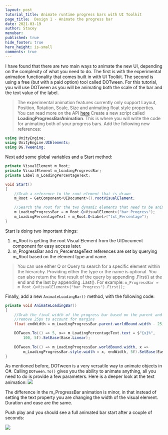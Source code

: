 ```yaml
---
layout: post
tutorial_title: Animate runtime progress bars with UI Toolkit
page_title:  Design 1 - Animate the progress bar
date: 2021-03-19
author: Stacey
menubar: 
published: true
hide_footer: true
hero_height: is-small
comments: true
---
```

I have found that there are two main ways to animate the new UI, depending on the complexity of what you need to do. The first is with the experimental animation functionality that comes built in with UI Toolkit. The second is using a free (but with a paid option) tool called DOTween. For this tutorial, you will use DOTween as you will be animating both the scale of the bar and the text value of the label. 

> The experimental animation features currently only support Layout, Position, Rotation, Scale, Size and animating float style properties. You can read more on the API [here]( https://docs.unity3d.com/ScriptReference/UIElements.Experimental.ITransitionAnimations.html)
Create a new script called **LoadingProgressBarAnimation**. This is where you will write the code for animating both of your progress bars. Add the following new references:

```csharp
using UnityEngine;
using UnityEngine.UIElements;
using DG.Tweening;
```

Next add some global variables and a Start method:

```csharp
private VisualElement m_Root;
private VisualElement m_LoadingProgressBar;
private Label m_LoadingPercentageText;

void Start()
{
    //Grab a reference to the root element that is drawn
    m_Root = GetComponent<UIDocument>().rootVisualElement;

    //Search the root for the two dynamic elements that need to be animated
    m_LoadingProgressBar = m_Root.Q<VisualElement>("bar_Progress");
    m_LoadingPercentageText = m_Root.Q<Label>("txt_Percentage");
}
```
Start is doing two important things:

1. m_Root is getting the root Visual Element from the UIDocument component for easy access later.
2. m_ProgressBar and m_PercentageText references are set by querying m_Root based on the element type and name. 

> You can use either Q or Query to search for a specific element within the hierarchy. Providing either the type or the name is optional. You can also return the first result of the query by appending .First() at the end and the last by appending .Last(). For example: `m_ProgressBar = m_Root.Q<VisualElement>("bar_Progress").First();`

Finally, add a new `AnimateLoadingBar()` method, with the following code:

```csharp
private void AnimateLoadingBar()
{
    //Grab the final width of the progress bar based on the parent and
    //remove 25px to account for margins
    float endWidth = m_LoadingProgressBar.parent.worldBound.width - 25;

    DOTween.To(() => 5, x=> m_LoadingPercentageText.text = $"{x}%", 
        100, 5f).SetEase(Ease.Linear);
    
    DOTween.To(() => m_LoadingProgressBar.worldBound.width, x =>
        m_LoadingProgressBar.style.width = x, endWidth, 5f).SetEase(Ease.Linear);
}
```

As mentioned before, DOTween is a very versatile way to animate objects in C#. Calling `DOTween.To()` gives you the ability to animate anything, all you need to do is provide a few parameters. Here is a deeper look at the text animation:
![]({{page.dir}}/images/5-dotween-example.png)

The difference in the m_ProgressBar animation is minor, in that instead of setting the text property you are changing the width of the visual element. Duration and ease are the same.

Push play and you should see a full animated bar start after a couple of seconds:

![]({{page.dir}}/images/5-final-result-animated.gif)

